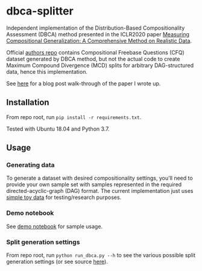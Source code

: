 # dbca-splitter

Independent implementation of the Distribution-Based Compositionality Assessment (DBCA) method presented in the ICLR2020 paper [Measuring Compositional Generalization: A Comprehensive Method on Realistic Data](https://arxiv.org/abs/1912.09713).

Official [authors repo](https://github.com/google-research/google-research/tree/master/cfq) contains Compositional Freebase Questions (CFQ) dataset generated by DBCA method, but not the actual code to create Maximum Compound Divergence (MCD) splits for arbitrary DAG-structured data, hence this implementation.

See [here](https://ronentk.github.io/post/dbca/) for a blog post walk-through of the paper I wrote up.

## Installation

From repo root, run `pip install -r requirements.txt`.

Tested with Ubuntu 18.04 and Python 3.7.

## Usage

### Generating data
To generate a dataset with desired compositionality settings, you'll need to provide your own sample set with samples represented in the required directed-acyclic-graph (DAG) format. The current implementation just uses [simple toy data](dbca/datasets/relational/relational_sample.py) for testing/research purposes.

### Demo notebook
See [demo notebook](notebooks/visualize_dists.ipynb) for sample usage.

### Split generation settings

From repo root, run `python run_dbca.py --h`  to see the various possible split generation settings (or see source [here](dbca/config.py)).
